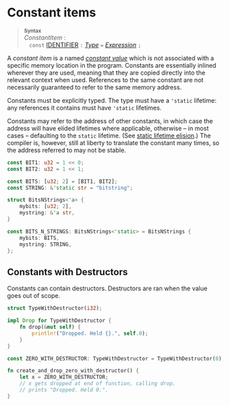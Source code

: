 # Constant items

> **<sup>Syntax</sup>**  
> _ConstantItem_ :  
> &nbsp;&nbsp; `const` [IDENTIFIER] `:` [_Type_] `=` [_Expression_] `;`  

A *constant item* is a named _[constant value]_ which is not associated with a
specific memory location in the program. Constants are essentially inlined
wherever they are used, meaning that they are copied directly into the relevant
context when used. References to the same constant are not necessarily
guaranteed to refer to the same memory address.

Constants must be explicitly typed. The type must have a `'static` lifetime: any
references it contains must have `'static` lifetimes.

Constants may refer to the address of other constants, in which case the
address will have elided lifetimes where applicable, otherwise – in most cases
– defaulting to the `static` lifetime. (See [static lifetime
elision].) The compiler is, however, still at liberty to translate the constant
many times, so the address referred to may not be stable.

```rust
const BIT1: u32 = 1 << 0;
const BIT2: u32 = 1 << 1;

const BITS: [u32; 2] = [BIT1, BIT2];
const STRING: &'static str = "bitstring";

struct BitsNStrings<'a> {
    mybits: [u32; 2],
    mystring: &'a str,
}

const BITS_N_STRINGS: BitsNStrings<'static> = BitsNStrings {
    mybits: BITS,
    mystring: STRING,
};
```

## Constants with Destructors

Constants can contain destructors. Destructors are ran when the value goes out
of scope.

```rust
struct TypeWithDestructor(i32);

impl Drop for TypeWithDestructor {
    fn drop(&mut self) {
        println!("Dropped. Held {}.", self.0);
    }
}

const ZERO_WITH_DESTRUCTOR: TypeWithDestructor = TypeWithDestructor(0);

fn create_and_drop_zero_with_destructor() {
    let x = ZERO_WITH_DESTRUCTOR;
    // x gets dropped at end of function, calling drop.
    // prints "Dropped. Held 0.".
}
```

[constant value]: expressions.html#constant-expressions
[static lifetime elision]: items/static-items.html#static-lifetime-elision
[`Drop`]: the-drop-trait.html
[IDENTIFIER]: identifiers.html
[_Type_]: types.html
[_Expression_]: expressions.html
